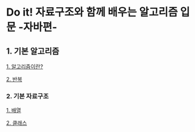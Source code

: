 # Do it! 자료구조와 함께 배우는 알고리즘 입문 -자바편-

## 1. 기본 알고리즘
[1. 알고리즘이란?](docs/01.기본%20알고리즘/01.알고리즘이란%3F.md)

[2. 반복](docs/01.기본%20알고리즘/02.반복.md)

### 2. 기본 자료구조
[1. 배열](docs/02.기본%20자료구조/01.배열.md)

[2. 클래스](docs/02.기본%20자료구조/02.클래스.md)